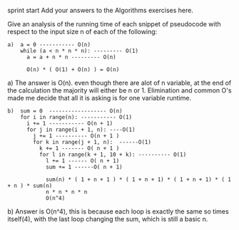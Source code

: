 sprint start
Add your answers to the Algorithms exercises here.

Give an analysis of the running time of each snippet of
pseudocode with respect to the input size n of each of the following:

```
a)  a = 0 ----------- O(n)
    while (a < n * n * n): --------- O(1)
      a = a + n * n --------- O(n)

      O(n) * ( O(1) + O(n) ) = O(n)
```
a) The answer is O(n). even though there are alot of n variable, at the end of the calculation the majority will either be n or 1. Elimination and common O's made me decide that all it is asking is for one variable runtime.

```
b)  sum = 0  ------------------ O(n)
    for i in range(n): ----------- O(1)
      i += 1 ----------- O(n + 1)
      for j in range(i + 1, n): ----O(1)
        j += 1 ---------- O(n + 1 )
        for k in range(j + 1, n):  ------O(1)
          k += 1 ------- O( n + 1 )
          for l in range(k + 1, 10 + k): ---------- O(1)
            l += 1 ------ O( n + 1)
            sum += 1 ------O( n + 1)

            sum(n) * ( 1 + n + 1 ) * ( 1 + n + 1) * ( 1 + n + 1) * ( 1 + n ) * sum(n)
            n * n * n * n
            O(n^4)
```
b) Answer is O(n^4), this is because each loop is exactly the same so times itself(4), with the last loop changing the sum, which is still a basic n.